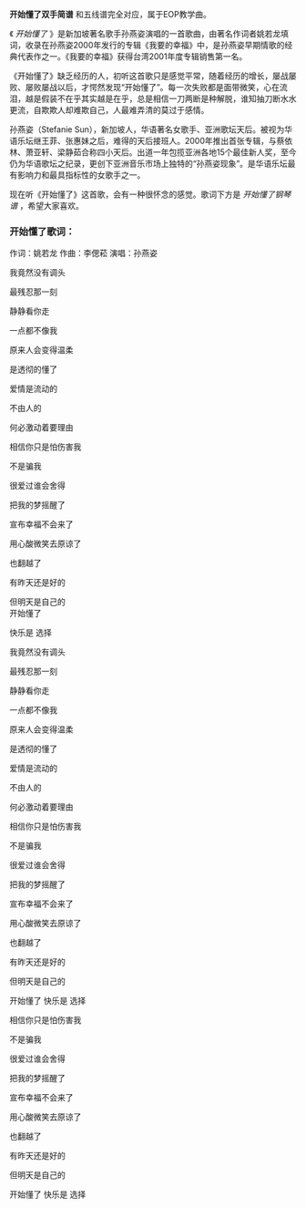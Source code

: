 

**开始懂了双手简谱** 和五线谱完全对应，属于EOP教学曲。

《 _开始懂了_
》是新加坡著名歌手孙燕姿演唱的一首歌曲，由著名作词者姚若龙填词，收录在孙燕姿2000年发行的专辑《我要的幸福》中，是孙燕姿早期情歌的经典代表作之一。《我要的幸福》获得台湾2001年度专辑销售第一名。

《开始懂了》缺乏经历的人，初听这首歌只是感觉平常，随着经历的增长，屡战屡败、屡败屡战以后，才愕然发现“开始懂了”。每一次失败都是面带微笑，心在流泪，越是假装不在乎其实越是在乎，总是相信一刀两断是种解脱，谁知抽刀断水水更流，自欺欺人却难欺自己，人最难弄清的莫过于感情。

孙燕姿（Stefanie
Sun），新加坡人，华语著名女歌手、亚洲歌坛天后。被视为华语乐坛继王菲、张惠妹之后，难得的天后接班人。2000年推出首张专辑，与蔡依林、萧亚轩、梁静茹合称四小天后。出道一年包揽亚洲各地15个最佳新人奖，至今仍为华语歌坛之纪录，更创下亚洲音乐市场上独特的“孙燕姿现象”。是华语乐坛最有影响力和最具指标性的女歌手之一。

现在听《开始懂了》这首歌，会有一种很怀念的感觉。歌词下方是 _开始懂了钢琴谱_ ，希望大家喜欢。

### 开始懂了歌词：

作词：姚若龙 作曲：李偲菘 演唱：孙燕姿

我竟然没有调头

最残忍那一刻

静静看你走

一点都不像我

原来人会变得温柔

是透彻的懂了

爱情是流动的

不由人的

何必激动着要理由

相信你只是怕伤害我

不是骗我

很爱过谁会舍得

把我的梦摇醒了

宣布幸福不会来了

用心酸微笑去原谅了

也翻越了

有昨天还是好的

但明天是自己的  
开始懂了

快乐是 选择

我竟然没有调头

最残忍那一刻

静静看你走

一点都不像我

原来人会变得温柔

是透彻的懂了

爱情是流动的

不由人的

何必激动着要理由

相信你只是怕伤害我

不是骗我

很爱过谁会舍得

把我的梦摇醒了

宣布幸福不会来了

用心酸微笑去原谅了

也翻越了

有昨天还是好的

但明天是自己的

开始懂了 快乐是 选择  
  
相信你只是怕伤害我

不是骗我

很爱过谁会舍得

把我的梦摇醒了

宣布幸福不会来了

用心酸微笑去原谅了

也翻越了

有昨天还是好的

但明天是自己的

开始懂了 快乐是 选择

